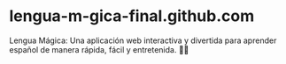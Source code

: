 # lengua-m-gica-final.github.com
Lengua Mágica: Una aplicación web interactiva y divertida para aprender español de manera rápida, fácil y entretenida. 🌈✨
